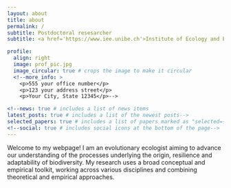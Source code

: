 ```yaml
---
layout: about
title: about
permalink: /
subtitle: Postdoctoral resesarcher
subtitle: <a href='https://www.iee.unibe.ch'>Institute of Ecology and Evolution</a>. University of Bern.

profile:
  align: right
  image: prof_pic.jpg
  image_circular: true # crops the image to make it circular
  <!--more_info: >
    <p>555 your office number</p>
    <p>123 your address street</p>
    <p>Your City, State 12345</p>-->

<!--news: true # includes a list of news items
latest_posts: true # includes a list of the newest posts-->
selected_papers: true # includes a list of papers marked as "selected={true}"
<!--social: true # includes social icons at the bottom of the page-->
---
```


Welcome to my webpage! I am an evolutionary ecologist aiming to advance our understanding of the processes underlying the origin, resilience and adaptability of biodiversity. My research uses a broad conceptual and empirical toolkit, working across various disciplines and combining theoretical and empirical approaches.

<!--Tell the world about yourself. Link to your favorite [subreddit](http://reddit.com). You can put a picture in, too. The code is already in, just name your picture `prof_pic.jpg` and put it in the `img/` folder. Put your address / P.O. box / other info right below your picture. You can also disable any of these elements by editing `profile` property of the YAML header of your `_pages/about.md`. Edit `_bibliography/papers.bib` and Jekyll will render your [publications page](/al-folio/publications/) automatically. Link to your social media connections, too. This theme is set up to use [Font Awesome icons](https://fontawesome.com/) and [Academicons](https://jpswalsh.github.io/academicons/), like the ones below. Add your Facebook, Twitter, LinkedIn, Google Scholar, or just disable all of them.-->
